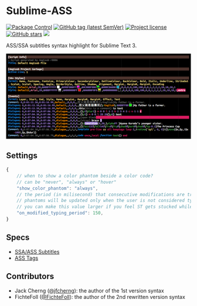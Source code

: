 Sublime-ASS
===========

<a href="https://packagecontrol.io/packages/Advanced%20Substation%20Alpha%20(ASS)"><img alt="Package Control" src="https://img.shields.io/packagecontrol/dt/Advanced%20Substation%20Alpha%20(ASS)?style=flat-square"></a>
<a href="https://github.com/jfcherng/Sublime-ASS/tags"><img alt="GitHub tag (latest SemVer)" src="https://img.shields.io/github/tag/jfcherng/Sublime-ASS?style=flat-square&logo=github"></a>
<a href="https://github.com/jfcherng/Sublime-ASS/blob/master/LICENSE"><img alt="Project license" src="https://img.shields.io/github/license/jfcherng/Sublime-ASS?style=flat-square&logo=github"></a>
<a href="https://github.com/jfcherng/Sublime-ASS/stargazers"><img alt="GitHub stars" src="https://img.shields.io/github/stars/jfcherng/Sublime-ASS?style=flat-square&logo=github"></a>
<a href="https://www.paypal.me/jfcherng/5usd" title="Donate to this project using Paypal"><img src="https://img.shields.io/badge/paypal-donate-blue.svg?style=flat-square&logo=paypal" /></a>

ASS/SSA subtitles syntax highlight for Sublime Text 3.

![screenshot](https://raw.githubusercontent.com/jfcherng/Sublime-ASS/gh-pages/images/screenshot/screenshot.png)


## Settings

```javascript
{
    // when to show a color phantom beside a color code?
    // can be "never", "always" or "hover"
    "show_color_phantom": "always",
    // the period (in milisecond) that consecutive modifications are treated as typing
    // phantoms will be updated only when the user is not considered typing
    // you can make this value larger if you feel ST gets stucked while typing
    "on_modified_typing_period": 150,
}
```


## Specs

- [SSA/ASS Subtitles](http://www.matroska.org/technical/specs/subtitles/ssa.html)
- [ASS Tags](http://docs.aegisub.org/3.2/ASS_Tags/)


## Contributors

- Jack Cherng ([@jfcherng](https://github.com/jfcherng)): the author of the 1st version syntax
- FichteFoll ([@FichteFoll](https://github.com/FichteFoll)): the author of the 2nd rewritten version syntax
